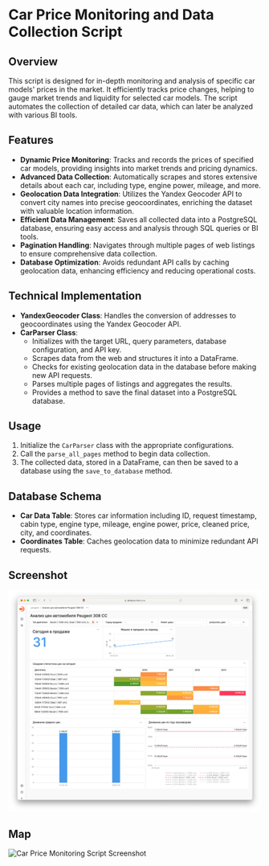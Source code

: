 # Car Price Monitoring and Data Collection Script

## Overview
This script is designed for in-depth monitoring and analysis of specific car models' prices in the market. It efficiently tracks price changes, helping to gauge market trends and liquidity for selected car models. The script automates the collection of detailed car data, which can later be analyzed with various BI tools.

## Features

- **Dynamic Price Monitoring**: Tracks and records the prices of specified car models, providing insights into market trends and pricing dynamics.
- **Advanced Data Collection**: Automatically scrapes and stores extensive details about each car, including type, engine power, mileage, and more.
- **Geolocation Data Integration**: Utilizes the Yandex Geocoder API to convert city names into precise geocoordinates, enriching the dataset with valuable location information.
- **Efficient Data Management**: Saves all collected data into a PostgreSQL database, ensuring easy access and analysis through SQL queries or BI tools.
- **Pagination Handling**: Navigates through multiple pages of web listings to ensure comprehensive data collection.
- **Database Optimization**: Avoids redundant API calls by caching geolocation data, enhancing efficiency and reducing operational costs.

## Technical Implementation

- **YandexGeocoder Class**: Handles the conversion of addresses to geocoordinates using the Yandex Geocoder API.
- **CarParser Class**:
  - Initializes with the target URL, query parameters, database configuration, and API key.
  - Scrapes data from the web and structures it into a DataFrame.
  - Checks for existing geolocation data in the database before making new API requests.
  - Parses multiple pages of listings and aggregates the results.
  - Provides a method to save the final dataset into a PostgreSQL database.

## Usage

1. Initialize the `CarParser` class with the appropriate configurations.
2. Call the `parse_all_pages` method to begin data collection.
3. The collected data, stored in a DataFrame, can then be saved to a database using the `save_to_database` method.

## Database Schema

- **Car Data Table**: Stores car information including ID, request timestamp, cabin type, engine type, mileage, engine power, price, cleaned price, city, and coordinates.
- **Coordinates Table**: Caches geolocation data to minimize redundant API requests.

## Screenshot
![Car Price Monitoring Script Screenshot](img/screen.png)
## Map
![Car Price Monitoring Script Screenshot](img/map.png)
